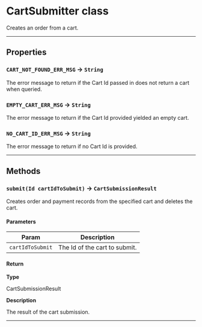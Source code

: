# CartSubmitter class

Creates an order from a cart.

---
## Properties

### `CART_NOT_FOUND_ERR_MSG` → `String`

The error message to return if the Cart Id passed in does not return a cart when queried.

### `EMPTY_CART_ERR_MSG` → `String`

The error message to return if the Cart Id provided yielded an empty cart.

### `NO_CART_ID_ERR_MSG` → `String`

The error message to return if no Cart Id is provided.

---
## Methods
### `submit(Id cartIdToSubmit)` → `CartSubmissionResult`

Creates order and payment records from the specified cart and deletes the cart.

#### Parameters
|Param|Description|
|-----|-----------|
|`cartIdToSubmit` |  The Id of the cart to submit. |

#### Return

**Type**

CartSubmissionResult

**Description**

The result of the cart submission.

---
